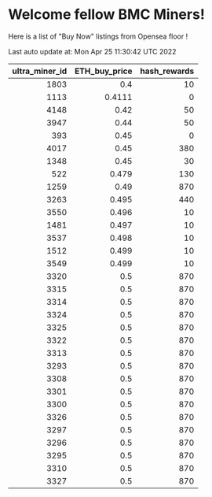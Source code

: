 # Welcome fellow BMC Miners!
Here is a list of "Buy Now" listings from Opensea floor !


Last auto update at: Mon Apr 25 11:30:42 UTC 2022


|   ultra_miner_id |   ETH_buy_price |   hash_rewards |
|-----------------:|----------------:|---------------:|
|             1803 |          0.4    |             10 |
|             1113 |          0.4111 |              0 |
|             4148 |          0.42   |             50 |
|             3947 |          0.44   |             50 |
|              393 |          0.45   |              0 |
|             4017 |          0.45   |            380 |
|             1348 |          0.45   |             30 |
|              522 |          0.479  |            130 |
|             1259 |          0.49   |            870 |
|             3263 |          0.495  |            440 |
|             3550 |          0.496  |             10 |
|             1481 |          0.497  |             10 |
|             3537 |          0.498  |             10 |
|             1512 |          0.499  |             10 |
|             3549 |          0.499  |             10 |
|             3320 |          0.5    |            870 |
|             3315 |          0.5    |            870 |
|             3314 |          0.5    |            870 |
|             3324 |          0.5    |            870 |
|             3325 |          0.5    |            870 |
|             3322 |          0.5    |            870 |
|             3313 |          0.5    |            870 |
|             3293 |          0.5    |            870 |
|             3308 |          0.5    |            870 |
|             3301 |          0.5    |            870 |
|             3300 |          0.5    |            870 |
|             3326 |          0.5    |            870 |
|             3297 |          0.5    |            870 |
|             3296 |          0.5    |            870 |
|             3295 |          0.5    |            870 |
|             3310 |          0.5    |            870 |
|             3327 |          0.5    |            870 |